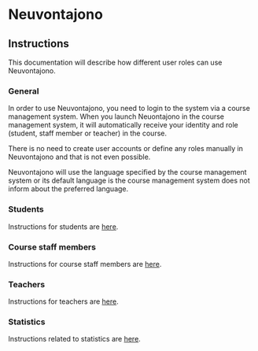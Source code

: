 # Neuvontajono

## Instructions

This documentation will describe how different user roles can use Neuvontajono.

### General

In order to use Neuvontajono, you need to login to the system via a course
management system. When you launch Neuontajono in the course management system,
it will automatically receive your identity and role (student, staff member or
teacher) in the course.

There is no need to create user accounts or define any roles manually in
Neuvontajono and that is not even possible.

Neuvontajono will use the language specified by the course management system or
its default language is the course management system does not inform about the
preferred language.

### Students

Instructions for students are [here](student.md).

### Course staff members

Instructions for course staff members are [here](staff.md).

### Teachers

Instructions for teachers are [here](teacher.md).

### Statistics

Instructions related to statistics are [here](statistics.md).
